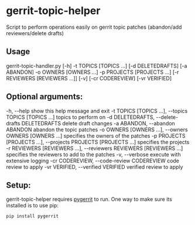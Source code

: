 # gerrit-topic-helper
Script to perform operations easily on gerrit topic patches (abandon/add reviewers/delete drafts)

## Usage
 gerrit-topic-handler.py [-h] -t TOPICS [TOPICS ...] [-d DELETEDRAFTS]
                               [-a ABANDON] -o OWNERS [OWNERS ...] -p PROJECTS
                               [PROJECTS ...] [-r REVIEWERS [REVIEWERS ...]]
                               [-v] [-cr CODEREVIEW] [-vr VERIFIED]

## Optional arguments:
  -h, --help            show this help message and exit
  -t TOPICS [TOPICS ...], --topics TOPICS [TOPICS ...]
                        topics to perform on
  -d DELETEDRAFTS, --delete-drafts DELETEDRAFTS
                        delete draft changes
  -a ABANDON, --abandon ABANDON
                        abandon the topic patches
  -o OWNERS [OWNERS ...], --owners OWNERS [OWNERS ...]
                        specifies the owners of the patches
  -p PROJECTS [PROJECTS ...], --projects PROJECTS [PROJECTS ...]
                        specifies the projects
  -r REVIEWERS [REVIEWERS ...], --reviewers REVIEWERS [REVIEWERS ...]
                        specifies the reviewers to add to the patches
  -v, --verbose         execute with extensive logging
  -cr CODEREVIEW, --code-review CODEREVIEW
                        code review to apply
  -vr VERIFIED, --verified VERIFIED
                        verified review to apply

## Setup:

gerrit-topic-helper requires [pygerrit](https://github.com/sonyxperiadev/pygerrit) to run.
One way to make sure its installed is to use pip:

    pip install pygerrit

